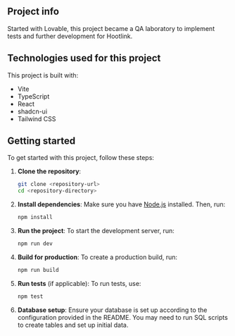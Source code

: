 ## Project info

Started with Lovable, this project became a QA laboratory to implement tests and further development for Hootlink.

## Technologies used for this project

This project is built with:

- Vite
- TypeScript
- React
- shadcn-ui
- Tailwind CSS

## Getting started

To get started with this project, follow these steps:

1. **Clone the repository**:

   ```bash
   git clone <repository-url>
   cd <repository-directory>
   ```

2. **Install dependencies**:
   Make sure you have [Node.js](https://nodejs.org/) installed. Then, run:

   ```bash
   npm install
   ```

3. **Run the project**:
   To start the development server, run:

   ```bash
   npm run dev
   ```

4. **Build for production**:
   To create a production build, run:

   ```bash
   npm run build
   ```

5. **Run tests** (if applicable):
   To run tests, use:

   ```bash
   npm test
   ```

6. **Database setup**:
   Ensure your database is set up according to the configuration provided in the README. You may need to run SQL scripts to create tables and set up initial data.
